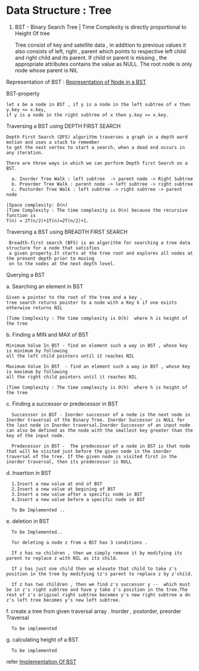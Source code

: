 # Data Structure : Tree

1. BST - Binary Search Tree | Time Complexity is directly proportional to Height Of tree

   Tree consist of key and satellite data , in addition to previous values it also consists of left, right , parent
   which points to respective left child and right child and its parent. If child or parent is missing , the appropriate
   attributes contains the value as NULL. The root node is only node whose parent is NIL

Representation of BST : [Representation of Node in a BST](TreeNode.java)

BST-property

    let x be a node in BST , if y is a node in the left subtree of x then y.key <= x.key,
    if y is a node in the right subtree of x then y.key >= x.key.

Traversing a BST using DEPTH FIRST SEARCH

    Depth First Search (DFS) algorithm traverses a graph in a depth ward motion and uses a stack to remember
    to get the next vertex to start a search, when a dead end occurs in any iteration.
    
    There are three ways in which we can perform Depth first Search on a BST.

      a. Inorder Tree Walk : left subtree  -> parent node -> Right Subtree
      b. Preorder Tree Walk : parent node -> left subtree -> right subtree
      c. Postorder Tree Walk : left subtree -> right subtree -> parent node

    |Space complexity: O(n)
    |Time Complexity : The time complexity is O(n) because the recursive function is
    T(n) = 2T(n/2)+1T(n)=2T(n/2)+1.

Traversing a BST using BREADTH FIRST SEARCH

     Breadth-first search (BFS) is an algorithm for searching a tree data structure for a node that satisfies
     a given property.It starts at the tree root and explores all nodes at the present depth prior to moving
     on to the nodes at the next depth level.

Querying a BST

a. Searching an element in BST

    Given a pointer to the root of the tree and a key ,
    tree search returns pointer to a node with a Key k if one exists otherwise returns NIL
    
    |Time Complexity : The time complexity is O(h)  where h is height of the tree

b. Finding a MIN and MAX of BST

    Minimum Value In BST - find an element such a way in BST , whose key is minimum by following
    all the left child pointers until it reaches NIL
    
    Maximum Value In BST  - find an element such a way in BST , whose key is maximum by following 
    all the right child pointers until it reaches NIL
   
    |Time Complexity : The time complexity is O(h)  where h is height of the tree

c. Finding a successor or predecessor in BST

      Successsor in BST - Inorder successor of a node is the next node in Inorder traversal of the Binary Tree. Inorder Successor is NULL for the last node in Inorder traversal.Inorder Successor of an input node can also be defined as the node with the smallest key greater than the key of the input node.

      Predecessor in BST -  The predecessor of a node in BST is that node that will be visited just before the given node in the inorder traversal of the tree. If the given node is visited first in the inorder traversal, then its predecessor is NULL

d. Insertion in BST

      1.Insert a new value at end of BST 
      2.Insert a new value at begining of BST 
      3.Insert a new value after a specific node in BST
      4.Insert a new value before a specific node in BST

      To Be Implemented .. 

e. deletion in BST

      To be Implemented..
    
      for deleting a node z from a BST has 3 conditions .
      
      If z has no children , then we simply remove it by modifying its parent to replace z with NIL as its child.
      
      If z has just one child then we elevate that child to take z's position in the tree by modifying tz's parent to replace z by z'child.
     
      If z has two children , then we find z's successor y --  which must be in z's right subtree and have y take z's position in the tree.The rest of z's original right subtree becomes y's new right subtree a dn z's left tree becomes y's new left subtree.

f. create a tree from given traversal array . Inorder , postorder, preorder Traversal

      To be implemented 

g. calculating height of a BST

      To be implemented

refer [Implementation Of BST ](Tree.java)
